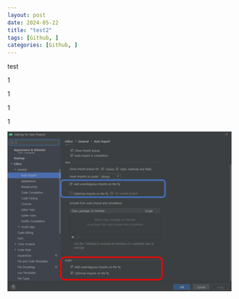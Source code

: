 ```yaml
---
layout: post
date: 2024-05-22
title: "test2"
tags: [Github, ]
categories: [Github, ]
---
```



test


1


1


1


1


![0](/assets/img/0.png)

